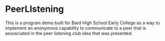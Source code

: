 # PeerLIstening

This is a program demo built for Bard High School Early College as a way to implement an anonymous capability to communicate to a peer that is assosciated in the peer listening club idea that was presented.
